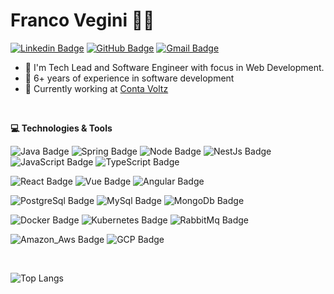 # Franco Vegini :man_technologist:

[![Linkedin Badge](https://img.shields.io/badge/LinkedIn-0077B5?style=for-the-badge&logo=linkedin&logoColor=white&link=https://www.linkedin.com/in/franco-vegini/)](https://www.linkedin.com/in/franco-vegini/)
[![GitHub Badge](https://img.shields.io/badge/Github-000?style=for-the-badge&logo=Github&logoColor=white&link=https://github.com/francovegini)](https://github.com/francovegini)
[![Gmail Badge](https://img.shields.io/badge/Gmail-c14438?style=for-the-badge&logo=Gmail&logoColor=white&link=mailto:francovegini@gmail.com)](mailto:francovegini@gmail.com)

- 🏢 I'm Tech Lead and Software Engineer with focus in Web Development.
- 🚀 6+ years of experience in software development
- 💼 Currently working at [Conta Voltz](https://github.com/ContaVoltz)


<br>

**💻 Technologies & Tools**

![Java Badge](https://img.shields.io/badge/Java-ED8B00?style=for-the-badge&logo=openjdk&logoColor=black)
![Spring Badge](https://img.shields.io/badge/Spring-6DB33F?style=for-the-badge&logo=spring&logoColor=white)
![Node Badge](https://img.shields.io/badge/Node.js-43853D?style=for-the-badge&logo=node.js&logoColor=black)
![NestJs Badge](https://img.shields.io/badge/NestJs-EA2845?style=for-the-badge&logo=nestjs&logoColor=black)
![JavaScript Badge](https://img.shields.io/badge/JavaScript-323330?style=for-the-badge&logo=javascript&logoColor=white) 
![TypeScript Badge](https://img.shields.io/badge/TypeScript-3178C6?style=for-the-badge&logo=typescript&logoColor=black)
 

![React Badge](https://img.shields.io/badge/ReactJs-20232A?style=for-the-badge&logo=react&logoColor=white) 
![Vue Badge](https://img.shields.io/badge/Vue.js-35495E?style=for-the-badge&logo=vue.js&logoColor=white)
![Angular Badge](https://img.shields.io/badge/Angular-DD0031?style=for-the-badge&logo=angular&logoColor=white)

![PostgreSql Badge](https://img.shields.io/badge/PostgreSQL-316192?style=for-the-badge&logo=postgresql&logoColor=white)
![MySql Badge](https://img.shields.io/badge/Mysql-4479A1?style=for-the-badge&logo=MySql&logoColor=white)
![MongoDb Badge](https://img.shields.io/badge/MongoDb-47A248?style=for-the-badge&logo=MongoDb&logoColor=white)

![Docker Badge](https://img.shields.io/badge/docker-2496ED?style=for-the-badge&logo=docker&logoColor=white)
![Kubernetes Badge](https://img.shields.io/badge/kubernetes-326CE5?style=for-the-badge&logo=kubernetes&logoColor=white) 
![RabbitMq Badge](https://img.shields.io/badge/RabbitMq-FF6600?style=for-the-badge&logo=RabbitMq&logoColor=white)

![Amazon_Aws Badge](https://img.shields.io/badge/Amazon_aws-232F3E?style=for-the-badge&logo=amazon%20aws&logoColor=white)
![GCP Badge](https://img.shields.io/badge/Google_Cloud-4285F4?style=for-the-badge&logo=google-cloud&logoColor=white)

<br>

![Top Langs](https://github-readme-stats.vercel.app/api/top-langs/?username=francovegini&layout=donut-vertical)

